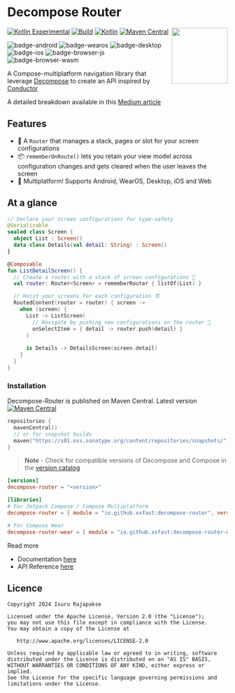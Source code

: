 
# Decompose Router

<picture>
  <source media="(prefers-color-scheme: dark)" srcset="https://user-images.githubusercontent.com/13775137/236108051-73a54cd2-839a-4113-a8c0-25eeaad6b673.svg">
  <source media="(prefers-color-scheme: light)" srcset="https://user-images.githubusercontent.com/13775137/236108679-0ed87db8-fc1e-4f23-bcf7-3c10eeedc82a.svg">
  <img src="https://user-images.githubusercontent.com/13775137/236108679-0ed87db8-fc1e-4f23-bcf7-3c10eeedc82a.svg" height="128" align="right"> 
</picture>

[![Kotlin Experimental](https://kotl.in/badges/experimental.svg)](https://kotlinlang.org/docs/components-stability.html)
[![Build](https://github.com/xxfast/Decompose-Router/actions/workflows/build.yml/badge.svg)](https://github.com/xxfast/Decompose-Router/actions/workflows/build.yml)
[![Kotlin](https://img.shields.io/badge/Kotlin-2.0.0-blue.svg?style=flat&logo=kotlin)](https://kotlinlang.org)
[![Maven Central](https://img.shields.io/maven-central/v/io.github.xxfast/decompose-router?color=blue)](https://search.maven.org/search?q=g:io.github.xxfast)

![badge-android](http://img.shields.io/badge/platform-android-6EDB8D.svg?style=flat)
![badge-wearos](http://img.shields.io/badge/platform-wearos-8ECDA0.svg?style=flat)
![badge-desktop](http://img.shields.io/badge/platform-desktop-4D76CD.svg?style=flat)
![badge-ios](http://img.shields.io/badge/platform-ios-EAEAEA.svg?style=flat)
![badge-browser-js](https://img.shields.io/badge/platform-js-F8DB5D.svg?style=flat)
![badge-browser-wasm](https://img.shields.io/badge/platform-wasm-F8DB5D.svg?style=flat)

A Compose-multiplatform navigation library that leverage [Decompose](https://github.com/arkivanov/Decompose) to create an API inspired by [Conductor](https://github.com/bluelinelabs/Conductor)

A detailed breakdown available in this [Medium article](https://proandroiddev.com/diy-compose-multiplatform-navigation-with-decompose-94ac8126e6b5)

## Features
- 🚏 A `Router` that manages a stack, pages or slot for your screen configurations
- 📦 `rememberOnRoute()` lets you retain your view model across configuration changes and gets cleared when the user leaves the screen
- 🚉 Multiplatform! Supports Android, WearOS, Desktop, iOS and Web

## At a glance

```kotlin
// Declare your screen configurations for type-safety
@Serializable 
sealed class Screen {
  object List : Screen()
  data class Details(val detail: String) : Screen()
}

@Composable
fun ListDetailScreen() {
  // Create a router with a stack of screen configurations 🚏
  val router: Router<Screen> = rememberRouter { listOf(List) }

  // Hoist your screens for each configuration 🏗️
  RoutedContent(router = router) { screen ->
    when (screen) {
      List -> ListScreen(
        // Navigate by pushing new configurations on the router 🧭
        onSelectItem = { detail -> router.push(detail) } 
      )
      
      is Details -> DetailsScreen(screen.detail)
    }
  }
}
```

### Installation

Decompose-Router is published on Maven Central. Latest version [![Maven Central](https://img.shields.io/maven-central/v/io.github.xxfast/decompose-router?color=blue)](https://search.maven.org/search?q=g:io.github.xxfast)
```kotlin
repositories { 
  mavenCentral()
  // or for snapshot builds
  maven("https://s01.oss.sonatype.org/content/repositories/snapshots/")
}
```

> **Note** - Check for compatible versions of Decompose and Compose in the [version catalog](gradle/libs.versions.toml)

```toml
[versions]
decompose-router = "<version>"

[libraries]
# For Jetpack Compose / Compose Multiplatform
decompose-router = { module = "io.github.xxfast:decompose-router", version.ref = "decompose-router" }

# For Compose Wear
decompose-router-wear = { module = "io.github.xxfast:decompose-router-wear", version.ref = "decompose-router" }
```

Read more
 - Documentation [here](https://xxfast.github.io/Decompose-Router/)
 - API Reference [here](https://xxfast.github.io/Decompose-Router//docs/)

## Licence

    Copyright 2024 Isuru Rajapakse

    Licensed under the Apache License, Version 2.0 (the "License");
    you may not use this file except in compliance with the License.
    You may obtain a copy of the License at

       http://www.apache.org/licenses/LICENSE-2.0

    Unless required by applicable law or agreed to in writing, software
    distributed under the License is distributed on an "AS IS" BASIS,
    WITHOUT WARRANTIES OR CONDITIONS OF ANY KIND, either express or implied.
    See the License for the specific language governing permissions and
    limitations under the License.

